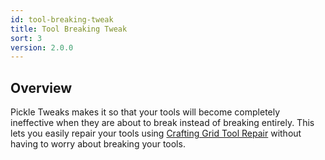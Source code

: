 ```yaml
---
id: tool-breaking-tweak
title: Tool Breaking Tweak
sort: 3
version: 2.0.0
---
```


## Overview

Pickle Tweaks makes it so that your tools will become completely ineffective when they are about to break instead of breaking entirely. This lets you easily repair your tools using [Crafting Grid Tool Repair](crafting-grid-tool-repair.md) without having to worry about breaking your tools.
